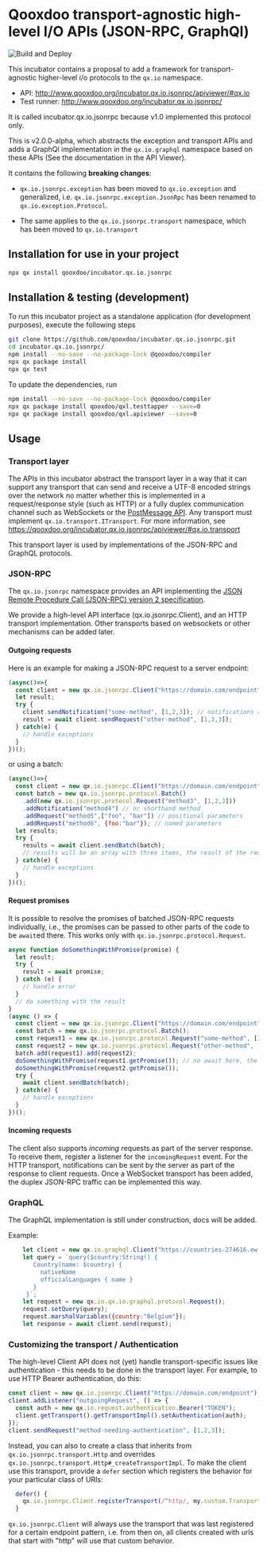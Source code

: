 # Qooxdoo transport-agnostic high-level I/O APIs (JSON-RPC, GraphQl) 

![Build and Deploy](https://github.com/qooxdoo/incubator.qx.io.jsonrpc/workflows/Build%20and%20Deploy/badge.svg)

This incubator contains a proposal to add a framework for transport-agnostic 
higher-level i/o protocols to the `qx.io` namespace. 

- API: http://www.qooxdoo.org/incubator.qx.io.jsonrpc/apiviewer/#qx.io
- Test runner: http://www.qooxdoo.org/incubator.qx.io.jsonrpc/

It is called incubator.qx.io.jsonrpc because v1.0 implemented this protocol only.

This is v2.0.0-alpha, which abstracts the exception and transport APIs and adds
a GraphQl implementation in the `qx.io.graphql` namespace based on these APIs
(See the documentation in the API Viewer). 

It contains the following **breaking changes**: 
 
- `qx.io.jsonrpc.exception` has been moved to `qx.io.exception`
and generalized, i.e. `qx.io.jsonrpc.exception.JsonRpc` has been
renamed to `qx.io.exception.Protocol`. 

- The same applies to the `qx.io.jsonrpc.transport`
namespace, which has been moved to `qx.io.transport`

## Installation for use in your project

```bash
npx qx install qooxdoo/incubator.qx.io.jsonrpc
```

## Installation & testing (development)

To run this incubator project as a standalone application
(for development purposes), execute the following steps

```bash
git clone https://github.com/qooxdoo/incubator.qx.io.jsonrpc.git
cd incubator.qx.io.jsonrpc/
npm install --no-save --no-package-lock @qooxdoo/compiler
npx qx package install
npx qx test
```

To update the dependencies, run

```bash
npm install --no-save --no-package-lock @qooxdoo/compiler
npx qx package install qooxdoo/qxl.testtapper --save=0
npx qx package install qooxdoo/qxl.apiviewer --save=0
```

## Usage

### Transport layer

The APIs in this incubator abstract the transport layer in a way
that it can support any transport that can send and receive a
UTF-8 encoded strings over the network no matter whether this is
implemented in a request/response style (such as HTTP) or a fully
duplex communication channel such as WebSockets or the [PostMessage
API](https://developer.mozilla.org/en-US/docs/Web/API/Window/postMessage).
Any transport must implement `qx.io.transport.ITransport`. For more information,
see https://qooxdoo.org/incubator.qx.io.jsonrpc/apiviewer/#qx.io.transport

This transport layer is used by implementations of the JSON-RPC and GraphQL 
protocols. 

### JSON-RPC

The `qx.io.jsonrpc` namespace provides an API implementing
the [JSON Remote Procedure Call (JSON-RPC) version 2
specification](https://www.jsonrpc.org/specification).

We provide a high-level API interface (qx.io.jsonrpc.Client),
and an HTTP transport implementation. Other transports
based on websockets or other mechanisms can be added later.

#### Outgoing requests

Here is an example for making a JSON-RPC request to a server endpoint: 

```javascript
(async()=>{
  const client = new qx.io.jsonrpc.Client("https://domain.com/endpoint");
  let result;
  try {
    client.sendNotification("some-method", [1,2,3]); // notifications are "fire & forget"
    result = await client.sendRequest("other-method", [1,2,3]);
  } catch(e) {
    // handle exceptions
  }
})();
```

or using a batch:

```javascript
(async()=>{
  const client = new qx.io.jsonrpc.Client("https://domain.com/endpoint");
  const batch = new qx.io.jsonrpc.protocol.Batch()
    .add(new qx.io.jsonrpc.protocol.Request("method3", [1,2,3]))
    .addNotification("method4") // or shorthand method
    .addRequest("method5",["foo", "bar"]) // positional parameters
    .addRequest("method6", {foo:"bar"}); // named parameters
  let results;
  try {
    results = await client.sendBatch(batch);
    // results will be an array with three items, the result of the requests
  } catch(e) {
    // handle exceptions
  }
})();
```

#### Request promises

It is possible to resolve the promises of batched JSON-RPC requests individually,
i.e., the promises can be passed to other parts of the code to be `await`ed 
there. This works only with `qx.io.jsonrpc.protocol.Request`.

```javascript
async function doSomethingWithPromise(promise) {
  let result;
  try {
    result = await promise;
  } catch (e) {
    // handle error  
  }
  // do something with the result
}
(async () => {
  const client = new qx.io.jsonrpc.Client("https://domain.com/endpoint");
  const batch = new qx.io.jsonrpc.protocol.Batch();
  const request1 = new qx.io.jsonrpc.protocol.Request("some-method", [1,2,3]);
  const request2 = new qx.io.jsonrpc.protocol.Request("other-method", ["foo"]);
  batch.add(request1).add(request2);
  doSomethingWithPromise(request1.getPromise()); // no await here, the batch needs to be sent first
  doSomethingWithPromise(request2.getPromise());
  try {
    await client.sendBatch(batch);
  } catch(e) {
    // handle exceptions
  }
})();
``` 

#### Incoming requests

The client also supports *incoming* requests as part of the server
response. To receive them, register a listener for the `incomingRequest`
event. For the HTTP transport, notifications can be sent by the server
as part of the response to client requests. Once a WebSocket transport
has been added, the duplex JSON-RPC traffic can be implemented this way.

### GraphQL

The GraphQL implementation is still under construction, docs will be added. 

Example:

```javascript
    let client = new qx.io.graphql.Client("https://countries-274616.ew.r.appspot.com/");
    let query = `query($country:String!) {
       Country(name: $country) {
         nativeName
         officialLanguages { name }
       }
     }`;
    let request = new qx.io.qx.io.graphql.protocol.Request();
    request.setQuery(query);
    request.marshalVariables({country:"Belgium"});
    let response = await client.send(request);
```

### Customizing the transport / Authentication

The high-level Client API does not (yet) handle transport-specific issues like
authentication - this needs to be done in the transport layer. For example,
to use HTTP Bearer authentication, do this:

```javascript
const client = new qx.io.jsonrpc.Client("https://domain.com/endpoint");
client.addListener("outgoingRequest", () => {
  const auth = new qx.io.request.authentication.Bearer("TOKEN");
  client.getTransport().getTransportImpl().setAuthentication(auth);  
});
client.sendRequest("method-needing-authentication", [1,2,3]);
```

Instead, you can also to create a class that inherits
from `qx.io.jsonrpc.transport.Http` and overrides
`qx.io.jsonrpc.transport.Http#_createTransportImpl`. To make
the client use this transport, provide a `defer` section
which registers the behavior for your particular class of URIs:

```javascript 
  defer() {
    qx.io.jsonrpc.Client.registerTransport(/^http/, my.custom.Transport); 
  } 
```

`qx.io.jsonrpc.Client` will always use the transport that was last
registered for a certain endpoint pattern, i.e. from then on, all clients
created with urls that start with "http" will use that custom behavior.


